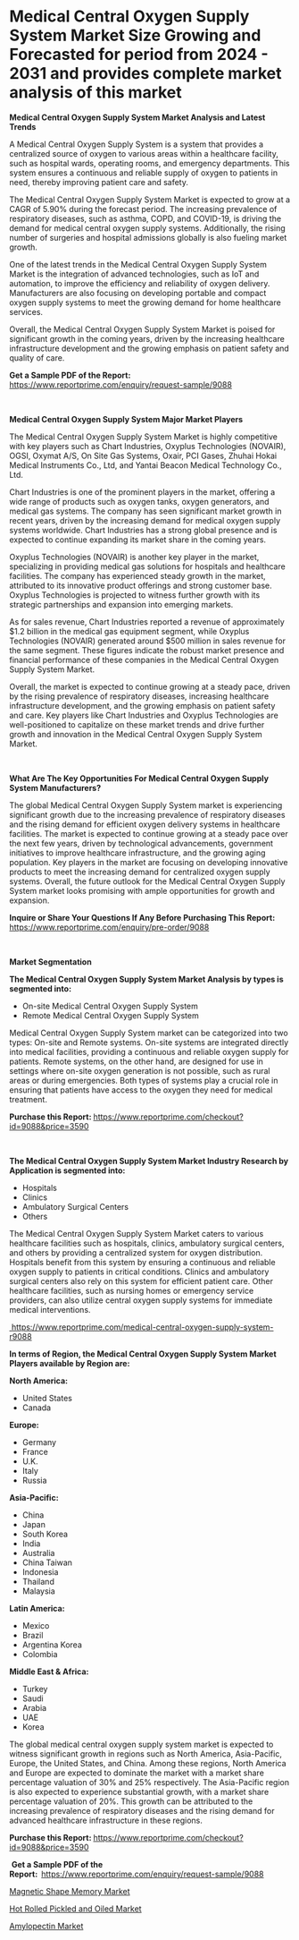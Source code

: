 <p><h1>Medical Central Oxygen Supply System Market Size Growing and Forecasted for period from 2024 - 2031 and provides complete market analysis of this market</h1></p><p><strong>Medical Central Oxygen Supply System Market Analysis and Latest Trends</strong></p>
<p><p>A Medical Central Oxygen Supply System is a system that provides a centralized source of oxygen to various areas within a healthcare facility, such as hospital wards, operating rooms, and emergency departments. This system ensures a continuous and reliable supply of oxygen to patients in need, thereby improving patient care and safety.</p><p>The Medical Central Oxygen Supply System Market is expected to grow at a CAGR of 5.90% during the forecast period. The increasing prevalence of respiratory diseases, such as asthma, COPD, and COVID-19, is driving the demand for medical central oxygen supply systems. Additionally, the rising number of surgeries and hospital admissions globally is also fueling market growth.</p><p>One of the latest trends in the Medical Central Oxygen Supply System Market is the integration of advanced technologies, such as IoT and automation, to improve the efficiency and reliability of oxygen delivery. Manufacturers are also focusing on developing portable and compact oxygen supply systems to meet the growing demand for home healthcare services.</p><p>Overall, the Medical Central Oxygen Supply System Market is poised for significant growth in the coming years, driven by the increasing healthcare infrastructure development and the growing emphasis on patient safety and quality of care.</p></p>
<p><strong>Get a Sample PDF of the Report:&nbsp;</strong> <a href="https://www.reportprime.com/enquiry/request-sample/9088">https://www.reportprime.com/enquiry/request-sample/9088</a></p>
<p>&nbsp;</p>
<p><strong>Medical Central Oxygen Supply System Major Market Players</strong></p>
<p><p>The Medical Central Oxygen Supply System Market is highly competitive with key players such as Chart Industries, Oxyplus Technologies (NOVAIR), OGSI, Oxymat A/S, On Site Gas Systems, Oxair, PCI Gases, Zhuhai Hokai Medical Instruments Co., Ltd, and Yantai Beacon Medical Technology Co., Ltd.</p><p>Chart Industries is one of the prominent players in the market, offering a wide range of products such as oxygen tanks, oxygen generators, and medical gas systems. The company has seen significant market growth in recent years, driven by the increasing demand for medical oxygen supply systems worldwide. Chart Industries has a strong global presence and is expected to continue expanding its market share in the coming years.</p><p>Oxyplus Technologies (NOVAIR) is another key player in the market, specializing in providing medical gas solutions for hospitals and healthcare facilities. The company has experienced steady growth in the market, attributed to its innovative product offerings and strong customer base. Oxyplus Technologies is projected to witness further growth with its strategic partnerships and expansion into emerging markets.</p><p>As for sales revenue, Chart Industries reported a revenue of approximately $1.2 billion in the medical gas equipment segment, while Oxyplus Technologies (NOVAIR) generated around $500 million in sales revenue for the same segment. These figures indicate the robust market presence and financial performance of these companies in the Medical Central Oxygen Supply System Market.</p><p>Overall, the market is expected to continue growing at a steady pace, driven by the rising prevalence of respiratory diseases, increasing healthcare infrastructure development, and the growing emphasis on patient safety and care. Key players like Chart Industries and Oxyplus Technologies are well-positioned to capitalize on these market trends and drive further growth and innovation in the Medical Central Oxygen Supply System Market.</p></p>
<p>&nbsp;</p>
<p><strong>What Are The Key Opportunities For Medical Central Oxygen Supply System Manufacturers?</strong></p>
<p><p>The global Medical Central Oxygen Supply System market is experiencing significant growth due to the increasing prevalence of respiratory diseases and the rising demand for efficient oxygen delivery systems in healthcare facilities. The market is expected to continue growing at a steady pace over the next few years, driven by technological advancements, government initiatives to improve healthcare infrastructure, and the growing aging population. Key players in the market are focusing on developing innovative products to meet the increasing demand for centralized oxygen supply systems. Overall, the future outlook for the Medical Central Oxygen Supply System market looks promising with ample opportunities for growth and expansion.</p></p>
<p><strong>Inquire or Share Your Questions If Any Before Purchasing This Report:</strong> <a href="https://www.reportprime.com/enquiry/pre-order/9088">https://www.reportprime.com/enquiry/pre-order/9088</a></p>
<p>&nbsp;</p>
<p><strong>Market Segmentation</strong></p>
<p><strong>The Medical Central Oxygen Supply System Market Analysis by types is segmented into:</strong></p>
<p><ul><li>On-site Medical Central Oxygen Supply System</li><li>Remote Medical Central Oxygen Supply System</li></ul></p>
<p><p>Medical Central Oxygen Supply System market can be categorized into two types: On-site and Remote systems. On-site systems are integrated directly into medical facilities, providing a continuous and reliable oxygen supply for patients. Remote systems, on the other hand, are designed for use in settings where on-site oxygen generation is not possible, such as rural areas or during emergencies. Both types of systems play a crucial role in ensuring that patients have access to the oxygen they need for medical treatment.</p></p>
<p><strong>Purchase this Report:&nbsp;</strong><a href="https://www.reportprime.com/checkout?id=9088&price=3590">https://www.reportprime.com/checkout?id=9088&price=3590</a></p>
<p>&nbsp;</p>
<p><strong>The Medical Central Oxygen Supply System Market Industry Research by Application is segmented into:</strong></p>
<p><ul><li>Hospitals</li><li>Clinics</li><li>Ambulatory Surgical Centers</li><li>Others</li></ul></p>
<p><p>The Medical Central Oxygen Supply System Market caters to various healthcare facilities such as hospitals, clinics, ambulatory surgical centers, and others by providing a centralized system for oxygen distribution. Hospitals benefit from this system by ensuring a continuous and reliable oxygen supply to patients in critical conditions. Clinics and ambulatory surgical centers also rely on this system for efficient patient care. Other healthcare facilities, such as nursing homes or emergency service providers, can also utilize central oxygen supply systems for immediate medical interventions.</p></p>
<p><a href="https://www.reportprime.com/medical-central-oxygen-supply-system-r9088">&nbsp;https://www.reportprime.com/medical-central-oxygen-supply-system-r9088</a></p>
<p><strong>In terms of Region, the Medical Central Oxygen Supply System Market Players available by Region are:</strong></p>
<p>
    <p> <strong> North America: </strong>
        <ul>
            <li>United States</li>
            <li>Canada</li>
        </ul>
        </p> 
    <p> <strong> Europe: </strong>
        <ul>
            <li>Germany</li>
            <li>France</li>
            <li>U.K.</li>
            <li>Italy</li>
            <li>Russia</li>
        </ul>
        </p> 
    <p> <strong> Asia-Pacific: </strong>
        <ul>
            <li>China</li>
            <li>Japan</li>
            <li>South Korea</li>
            <li>India</li>
            <li>Australia</li>
            <li>China Taiwan</li>
            <li>Indonesia</li>
            <li>Thailand</li>
            <li>Malaysia</li>
        </ul>
        </p> 
    <p> <strong> Latin America: </strong>
        <ul>
            <li>Mexico</li>
            <li>Brazil</li>
            <li>Argentina Korea</li>
            <li>Colombia</li>
        </ul>
        </p> 
    <p> <strong> Middle East & Africa: </strong>
        <ul>
            <li>Turkey</li>
            <li>Saudi</li>
            <li>Arabia</li>
            <li>UAE</li>
            <li>Korea</li>
        </ul>
    </p>
    </p>
<p><p>The global medical central oxygen supply system market is expected to witness significant growth in regions such as North America, Asia-Pacific, Europe, the United States, and China. Among these regions, North America and Europe are expected to dominate the market with a market share percentage valuation of 30% and 25% respectively. The Asia-Pacific region is also expected to experience substantial growth, with a market share percentage valuation of 20%. This growth can be attributed to the increasing prevalence of respiratory diseases and the rising demand for advanced healthcare infrastructure in these regions.</p></p>
<p><strong>Purchase this Report: </strong><a href="https://www.reportprime.com/checkout?id=9088&price=3590">https://www.reportprime.com/checkout?id=9088&price=3590</a></p>
<p>&nbsp;<strong>Get a Sample PDF of the Report:&nbsp;&nbsp;</strong><a href="https://www.reportprime.com/enquiry/request-sample/9088">https://www.reportprime.com/enquiry/request-sample/9088</a></p>
<p><strong></strong></p>
<p><p><a href="https://www.linkedin.com/pulse/magnetic-shape-memory-market-size-growth-outlook-from-2024-biqge?trackingId=t7oTOh314m9JmSiqTwmG9w%3D%3D">Magnetic Shape Memory Market</a></p><p><a href="https://www.linkedin.com/pulse/hot-rolled-pickled-oiled-market-size-furnishes-valuable-information-mbmie?trackingId=7M5YGoYOsIiFbNx49xyuHA%3D%3D">Hot Rolled Pickled and Oiled Market</a></p><p><a href="https://www.linkedin.com/pulse/amylopectin-market-size-reflecting-forecast-till-2031-type-yg5be?trackingId=ZzK3llSylBhqb4GPCUSBKw%3D%3D">Amylopectin Market</a></p></p>